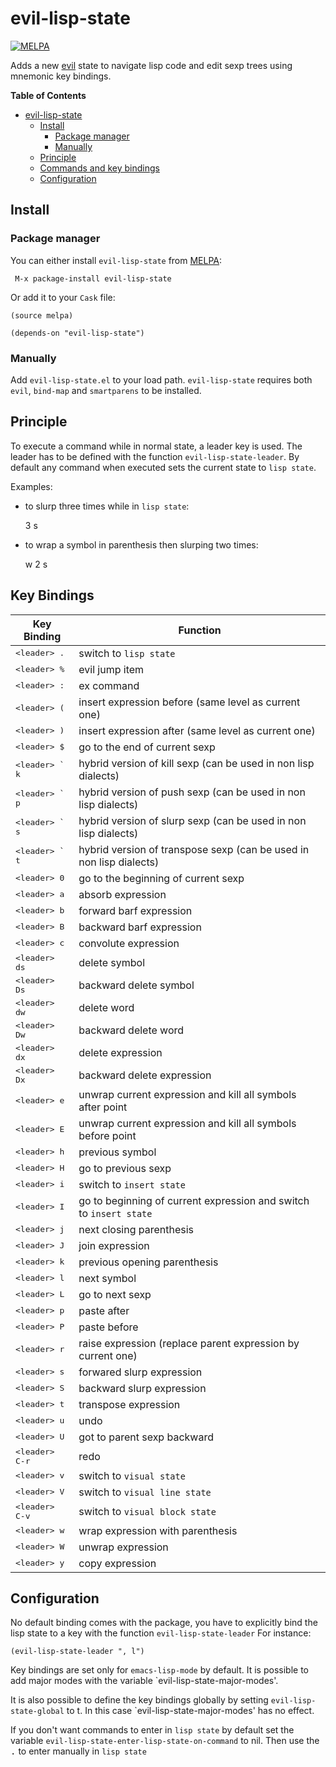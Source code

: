 # evil-lisp-state
[![MELPA](http://melpa.org/packages/evil-lisp-state-badge.svg)](http://melpa.org/#/evil-lisp-state)

Adds a new [evil][evil-link] state to navigate lisp code and edit sexp trees
using mnemonic key bindings.

<!-- markdown-toc start - Don't edit this section. Run M-x markdown-toc/generate-toc again -->
**Table of Contents**

- [evil-lisp-state](#evil-lisp-state)
    - [Install](#install)
        - [Package manager](#package-manager)
        - [Manually](#manually)
    - [Principle](#principle)
    - [Commands and key bindings](#commands-and-key-bindings)
    - [Configuration](#configuration)

<!-- markdown-toc end -->

## Install

### Package manager

You can either install `evil-lisp-state` from [MELPA][melpa-link]:

```
 M-x package-install evil-lisp-state
```

Or add it to your `Cask` file:

```elisp
(source melpa)

(depends-on "evil-lisp-state")
```

### Manually

Add `evil-lisp-state.el` to your load path. `evil-lisp-state` requires
both `evil`, `bind-map` and `smartparens` to be installed.

## Principle

To execute a command while in normal state, a leader key is used.
The leader has to be defined with the function `evil-lisp-state-leader`.
By default any command when executed sets the current state to `lisp state`.

Examples:

- to slurp three times while in `lisp state`:

    <leader> 3 s

- to wrap a symbol in parenthesis then slurping two times:

    <leader> w 2 s

## Key Bindings

Key Binding               | Function
--------------------------|------------------------------------------------------------
<kbd>\<leader\> .</kbd>   | switch to `lisp state`
<kbd>\<leader\> %</kbd>   | evil jump item
<kbd>\<leader\> :</kbd>   | ex command
<kbd>\<leader\> (</kbd>   | insert expression before (same level as current one)
<kbd>\<leader\> )</kbd>   | insert expression after (same level as current one)
<kbd>\<leader\> $</kbd>   | go to the end of current sexp
<kbd>\<leader\> ` k</kbd> | hybrid version of kill sexp (can be used in non lisp dialects)
<kbd>\<leader\> ` p</kbd> | hybrid version of push sexp (can be used in non lisp dialects)
<kbd>\<leader\> ` s</kbd> | hybrid version of slurp sexp (can be used in non lisp dialects)
<kbd>\<leader\> ` t</kbd> | hybrid version of transpose sexp (can be used in non lisp dialects)
<kbd>\<leader\> 0</kbd>   | go to the beginning of current sexp
<kbd>\<leader\> a</kbd>   | absorb expression
<kbd>\<leader\> b</kbd>   | forward barf expression
<kbd>\<leader\> B</kbd>   | backward barf expression
<kbd>\<leader\> c</kbd>   | convolute expression
<kbd>\<leader\> ds</kbd>  | delete symbol
<kbd>\<leader\> Ds</kbd>  | backward delete symbol
<kbd>\<leader\> dw</kbd>  | delete word
<kbd>\<leader\> Dw</kbd>  | backward delete word
<kbd>\<leader\> dx</kbd>  | delete expression
<kbd>\<leader\> Dx</kbd>  | backward delete expression
<kbd>\<leader\> e</kbd>   | unwrap current expression and kill all symbols after point
<kbd>\<leader\> E</kbd>   | unwrap current expression and kill all symbols before point
<kbd>\<leader\> h</kbd>   | previous symbol
<kbd>\<leader\> H</kbd>   | go to previous sexp
<kbd>\<leader\> i</kbd>   | switch to `insert state`
<kbd>\<leader\> I</kbd>   | go to beginning of current expression and switch to `insert state`
<kbd>\<leader\> j</kbd>   | next closing parenthesis
<kbd>\<leader\> J</kbd>   | join expression
<kbd>\<leader\> k</kbd>   | previous opening parenthesis
<kbd>\<leader\> l</kbd>   | next symbol
<kbd>\<leader\> L</kbd>   | go to next sexp
<kbd>\<leader\> p</kbd>   | paste after
<kbd>\<leader\> P</kbd>   | paste before
<kbd>\<leader\> r</kbd>   | raise expression (replace parent expression by current one)
<kbd>\<leader\> s</kbd>   | forwared slurp expression
<kbd>\<leader\> S</kbd>   | backward slurp expression
<kbd>\<leader\> t</kbd>   | transpose expression
<kbd>\<leader\> u</kbd>   | undo
<kbd>\<leader\> U</kbd>   | got to parent sexp backward
<kbd>\<leader\> C-r</kbd> | redo
<kbd>\<leader\> v</kbd>   | switch to `visual state`
<kbd>\<leader\> V</kbd>   | switch to `visual line state`
<kbd>\<leader\> C-v</kbd> | switch to `visual block state`
<kbd>\<leader\> w</kbd>   | wrap expression with parenthesis
<kbd>\<leader\> W</kbd>   | unwrap expression
<kbd>\<leader\> y</kbd>   | copy expression

## Configuration

No default binding comes with the package, you have to explicitly
bind the lisp state to a key with the function `evil-lisp-state-leader`
For instance:

```elisp
(evil-lisp-state-leader ", l")
```

Key bindings are set only for `emacs-lisp-mode` by default. It is possible to
add major modes with the variable `evil-lisp-state-major-modes'.

It is also possible to define the key bindings globally by setting
`evil-lisp-state-global` to t. In this case `evil-lisp-state-major-modes' has no
effect.

If you don't want commands to enter in `lisp state` by default set the variable
`evil-lisp-state-enter-lisp-state-on-command` to nil. Then use the
<kbd><leader> .</kbd> to enter manually in `lisp state`

[evil-link]: https://gitorious.org/evil/pages/Home
[smartparens-link]: https://github.com/Fuco1/smartparens/wiki
[melpa-link]: http://melpa.org/

